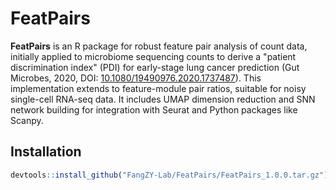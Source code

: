 # FeatPairs

**FeatPairs** is an R package for robust feature pair analysis of count data, initially applied to microbiome sequencing counts to derive a "patient discrimination index" (PDI) for early-stage lung cancer prediction (Gut Microbes, 2020, DOI: [10.1080/19490976.2020.1737487](https://doi.org/10.1080/19490976.2020.1737487)). This implementation extends to feature-module pair ratios, suitable for noisy single-cell RNA-seq data. It includes UMAP dimension reduction and SNN network building for integration with Seurat and Python packages like Scanpy.

## Installation
```R
devtools::install_github("FangZY-Lab/FeatPairs/FeatPairs_1.0.0.tar.gz")
